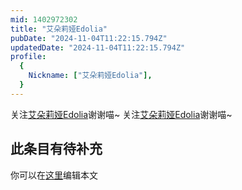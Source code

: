 ```yaml
---
mid: 1402972302
title: "艾朵莉娅Edolia"
pubDate: "2024-11-04T11:22:15.794Z"
updatedDate: "2024-11-04T11:22:15.794Z"
profile:
  {
    Nickname: ["艾朵莉娅Edolia"],
  }
---
```


关注[艾朵莉娅Edolia](https://space.bilibili.com/1402972302)谢谢喵~ 关注[艾朵莉娅Edolia](https://space.bilibili.com/1402972302)谢谢喵~

## 此条目有待补充
你可以在[这里](https://github.com/Yuhanawa/VTuber.ICU/edit/master/src/content/v/艾朵莉娅Edolia/index.md)编辑本文
